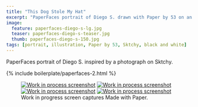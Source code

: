 ```yaml
---
title: "This Dog Stole My Hat"
excerpt: "PaperFaces portrait of Diego S. drawn with Paper by 53 on an iPad."
image: 
  feature: paperfaces-diego-s-lg.jpg
  teaser: paperfaces-diego-s-teaser.jpg
  thumb: paperfaces-diego-s-150.jpg
tags: [portrait, illustration, Paper by 53, Sktchy, black and white]
---
```


PaperFaces portrait of Diego S. inspired by a photograph on Sktchy.

{% include boilerplate/paperfaces-2.html %}

<figure class="third">
  <a href="{{ site.url }}/images/paperfaces-diego-s-process-1-lg.jpg"><img src="{{ site.url }}/images/paperfaces-diego-s-process-1-600.jpg" alt="Work in process screenshot"></a>
  <a href="{{ site.url }}/images/paperfaces-diego-s-process-2-lg.jpg"><img src="{{ site.url }}/images/paperfaces-diego-s-process-2-600.jpg" alt="Work in process screenshot"></a>
  <a href="{{ site.url }}/images/paperfaces-diego-s-process-3-lg.jpg"><img src="{{ site.url }}/images/paperfaces-diego-s-process-3-600.jpg" alt="Work in process screenshot"></a>
  <a href="{{ site.url }}/images/paperfaces-diego-s-process-4-lg.jpg"><img src="{{ site.url }}/images/paperfaces-diego-s-process-4-600.jpg" alt="Work in process screenshot"></a>
  <figcaption>Work in progress screen captures Made with Paper.</figcaption>
</figure>
